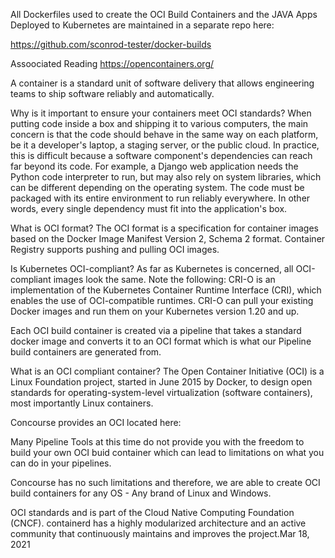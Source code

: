 All Dockerfiles used to create the OCI Build Containers and the JAVA Apps Deployed to Kubernetes are 
maintained in a separate repo here:

https://github.com/sconrod-tester/docker-builds

Assoociated Reading
https://opencontainers.org/

A container is a standard unit of software delivery that allows engineering teams to ship software reliably and automatically.

Why is it important to ensure your containers meet OCI standards?
When putting code inside a box and shipping it to various computers, the main concern is that the code should behave in the same way on each platform, be it a developer's laptop, a staging server, or the public cloud. In practice, this is difficult because a software component's dependencies can reach far beyond its code. For example, a Django web application needs the Python code interpreter to run, but may also rely on system libraries, which can be different depending on the operating system.
The code must be packaged with its entire environment to run reliably everywhere. In other words, every single dependency must fit into the application's box.



What is OCI format?
The OCI format is a specification for container images based on the Docker Image Manifest Version 2, Schema 2 format. Container Registry supports pushing and pulling OCI images.

Is Kubernetes OCI-compliant?
As far as Kubernetes is concerned, all OCI-compliant images look the same. Note the following: CRI-O is an implementation of the Kubernetes Container Runtime Interface (CRI), which enables the use of OCI-compatible runtimes. CRI-O can pull your existing Docker images and run them
on your Kubernetes version 1.20 and up.

Each OCI build container is created via a pipeline that takes a standard docker image 
and converts it to an OCI format which is what our Pipeline build containers are generated from.

What is an OCI compliant container?
The Open Container Initiative (OCI) is a Linux Foundation project, started in June 2015 by Docker, to design open standards for operating-system-level virtualization (software containers), most importantly Linux containers.

Concourse provides an OCI located here:

Many Pipeline Tools at this time do not provide you with the freedom to build your own OCI buid container
which can lead to limitations on what you can do in your pipelines.

Concourse has no such limitations and therefore, we are able to create OCI build containers
for any OS - Any brand of Linux and Windows.


OCI standards and is part of the Cloud Native Computing Foundation (CNCF). containerd has a highly modularized architecture and an active community that continuously maintains and improves the project.Mar 18, 2021
